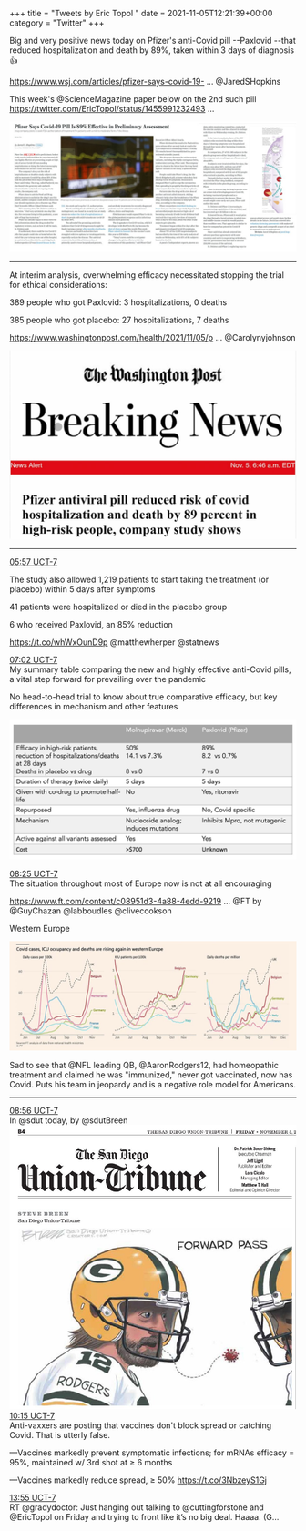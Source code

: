 +++
title = "Tweets by Eric Topol " 
date = 2021-11-05T12:21:39+00:00
category = "Twitter"
+++
<div class="thread"> 
<div class="thread-content"> 
Big and very positive news today on Pfizer's anti-Covid pill --Paxlovid --that reduced hospitalization and death by 89%, taken within 3 days of diagnosis👍

<a href="https://www.wsj.com/articles/pfizer-says-covid-19-pill-is-89-effective-in-preliminary-assessment-11636109100?mod=hp_lead_pos2" target="_blank" rel="noreferer">https://www.wsj.com/articles/pfizer-says-covid-19- ...</a> 
 @JaredSHopkins 

This week's @ScienceMagazine paper below on the 2nd such pill  <a href="https://twitter.com/EricTopol/status/1455991232493068291" target="_blank" rel="noreferer">https://twitter.com/EricTopol/status/1455991232493 ...</a> 
</div> 
<a href="/twitter/erictopol/images/FDbeXRXVIAc38or.jpg"  ><img src="/twitter/erictopol/images/FDbeXRXVIAc38or.jpg" alt="Twitter image" ></img></a><hr><div class="thread-content"> 
At interim analysis, overwhelming efficacy necessitated stopping the trial for ethical considerations:

389 people who got Paxlovid: 3 hospitalizations, 0 deaths

385 people who got placebo: 27 hospitalizations, 7 deaths

<a href="https://www.washingtonpost.com/health/2021/11/05/pfizer-covid-pill/?utm_source=alert&utm_medium=email&utm_campaign=wp_news_alert_revere&location=alert&wpmk=1&wpisrc=al_news__alert-national--alert-world--alert-hse&pwapi_token=eyJ0eXAiOiJKV1QiLCJhbGciOiJIUzI1NiJ9.eyJjb29raWVuYW1lIjoid3BfY3J0aWQiLCJpc3MiOiJDYXJ0YSIsImNvb2tpZXZhbHVlIjoiNTk2YTk5ODlhZGU0ZTIwZWUzNzQyM2ZlIiwidGFnIjoid3BfbmV3c19hbGVydF9yZXZlcmUiLCJ1cmwiOiJodHRwczovL3d3dy53YXNoaW5ndG9ucG9zdC5jb20vaGVhbHRoLzIwMjEvMTEvMDUvcGZpemVyLWNvdmlkLXBpbGwvP3V0bV9zb3VyY2U9YWxlcnQmdXRtX21lZGl1bT1lbWFpbCZ1dG1fY2FtcGFpZ249d3BfbmV3c19hbGVydF9yZXZlcmUmbG9jYXRpb249YWxlcnQmd3Btaz0xJndwaXNyYz1hbF9uZXdzX19hbGVydC1uYXRpb25hbC0tYWxlcnQtd29ybGQtLWFsZXJ0LWhzZSJ9.JeAD3bpd_9RAzLhAbZ9EOeOxJX2SOXC8Z0J6Oko6JuY" target="_blank" rel="noreferer">https://www.washingtonpost.com/health/2021/11/05/p ...</a> 
 @Carolynyjohnson </div> 
<a href="/twitter/erictopol/images/FDbjQywUYAkJylC.jpg"  ><img src="/twitter/erictopol/images/FDbjQywUYAkJylC.jpg" alt="Twitter image" ></img></a><hr><div class="profile"> 
<a href="https://twitter.com/erictopol/status/1456606621430206467" target="_blank" rel="noreferer">05:57 UCT-7</a> 
</div> 
<div class="content"> 
The study also allowed 1,219 patients to start taking the treatment (or placebo) within 5 days after symptoms

41 patients were hospitalized or died in the placebo group 

6 who received Paxlovid, an 85% reduction

https://t.co/whWxOunD9p @matthewherper @statnews</div> 
</div> 
<div class="tweet"> 
<div class="profile"> 
<a href="https://twitter.com/erictopol/status/1456622941647478796" target="_blank" rel="noreferer">07:02 UCT-7</a> 
</div> 
<div class="content"> 
My summary table comparing the new and highly effective anti-Covid pills, a vital step forward for prevailing over the pandemic

No head-to-head trial to know about true comparative efficacy, but key differences in mechanism and other features </div> 
<a href="/twitter/erictopol/images/FDb2NdsVUAYVA7h.png"  ><img src="/twitter/erictopol/images/FDb2NdsVUAYVA7h.png" alt="Twitter image" ></img></a></div> 
<div class="tweet"> 
<div class="profile"> 
<a href="https://twitter.com/erictopol/status/1456643800307097606" target="_blank" rel="noreferer">08:25 UCT-7</a> 
</div> 
<div class="content"> 
The situation throughout most of Europe now is not at all encouraging

<a href="https://www.ft.com/content/c08951d3-4a88-4edd-9219-a2089879bd07" target="_blank" rel="noreferer">https://www.ft.com/content/c08951d3-4a88-4edd-9219 ...</a> 
 @FT by @GuyChazan @labboudles @clivecookson 

Western Europe </div> 
<a href="/twitter/erictopol/images/FDcI1HTUYAQ9172.jpg"  ><img src="/twitter/erictopol/images/FDcI1HTUYAQ9172.jpg" alt="Twitter image" ></img></a></div> 
<div class="thread"> 
<div class="thread-content"> 
Sad to see that @NFL leading QB, @AaronRodgers12, had homeopathic treatment and claimed he was "immunized," never got vaccinated, now has Covid. Puts his team in jeopardy and is a negative role model for Americans.</div> 
<hr><div class="profile"> 
<a href="https://twitter.com/erictopol/status/1456651654925668354" target="_blank" rel="noreferer">08:56 UCT-7</a> 
</div> 
<div class="content"> 
In @sdut today, by @sdutBreen </div> 
<a href="/twitter/erictopol/images/FDcQs_dVIAA2h96.jpg"  ><img src="/twitter/erictopol/images/FDcQs_dVIAA2h96.jpg" alt="Twitter image" ></img></a></div> 
<div class="tweet"> 
<div class="profile"> 
<a href="https://twitter.com/erictopol/status/1456671461825908738" target="_blank" rel="noreferer">10:15 UCT-7</a> 
</div> 
<div class="content"> 
Anti-vaxxers are posting that vaccines don't block spread or catching Covid. That is utterly false.

—Vaccines markedly prevent symptomatic infections; for mRNAs efficacy = 95%, maintained w/ 3rd shot at ≥ 6 months

—Vaccines markedly reduce spread, ≥ 50% https://t.co/3NbzeyS1Gj</div> 
</div> 
<div class="tweet"> 
<div class="profile"> 
<a href="https://twitter.com/erictopol/status/1456726883165360130" target="_blank" rel="noreferer">13:55 UCT-7</a> 
</div> 
<div class="content"> 
RT @gradydoctor: Just hanging out talking to @cuttingforstone and @EricTopol on Friday and trying to front like it’s no big deal. Haaaa. (G…</div> 
</div> 


